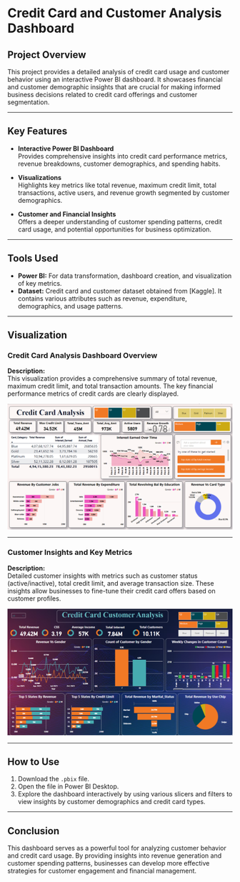 # Credit Card and Customer Analysis Dashboard

## Project Overview
This project provides a detailed analysis of credit card usage and customer behavior using an interactive Power BI dashboard. It showcases financial and customer demographic insights that are crucial for making informed business decisions related to credit card offerings and customer segmentation.

---

## Key Features
- **Interactive Power BI Dashboard**  
  Provides comprehensive insights into credit card performance metrics, revenue breakdowns, customer demographics, and spending habits.
  
- **Visualizations**  
  Highlights key metrics like total revenue, maximum credit limit, total transactions, active users, and revenue growth segmented by customer demographics.

- **Customer and Financial Insights**  
  Offers a deeper understanding of customer spending patterns, credit card usage, and potential opportunities for business optimization.

---

## Tools Used
- **Power BI:** For data transformation, dashboard creation, and visualization of key metrics.
- **Dataset:** Credit card and customer dataset obtained from [Kaggle]. It contains various attributes such as revenue, expenditure, demographics, and usage patterns.

---

## Visualization

### Credit Card Analysis Dashboard Overview  
**Description:**  
This visualization provides a comprehensive summary of total revenue, maximum credit limit, and total transaction amounts. The key financial performance metrics of credit cards are clearly displayed.

![Credit Card Dashboard](https://github.com/usman8552/Credit-Card-and-Customer-Analysis-Dashboard/blob/main/%7B318C87A6-9273-48C7-B49F-79A334537C88%7D.png)

---

### Customer Insights and Key Metrics  
**Description:**  
Detailed customer insights with metrics such as customer status (active/inactive), total credit limit, and average transaction size. These insights allow businesses to fine-tune their credit card offers based on customer profiles.

![Customer Insights](https://github.com/usman8552/Credit-Card-and-Customer-Analysis-Dashboard/blob/main/%7B8D8A1E60-745A-414D-878C-82077F7B6EF4%7D.png)

---

## How to Use
1. Download the `.pbix` file.
2. Open the file in Power BI Desktop.
3. Explore the dashboard interactively by using various slicers and filters to view insights by customer demographics and credit card types.

---

## Conclusion
This dashboard serves as a powerful tool for analyzing customer behavior and credit card usage. By providing insights into revenue generation and customer spending patterns, businesses can develop more effective strategies for customer engagement and financial management.
